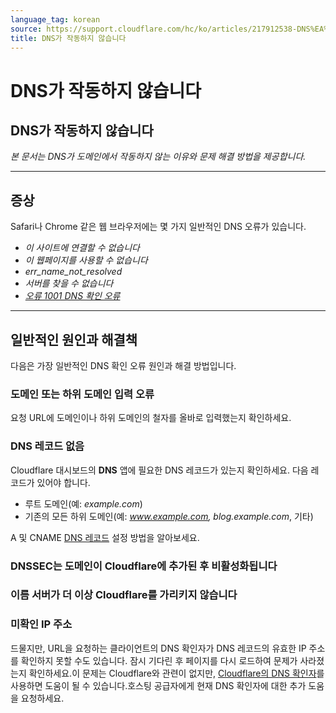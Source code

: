 ```yaml
---
language_tag: korean
source: https://support.cloudflare.com/hc/ko/articles/217912538-DNS%EA%B0%80-%EC%9E%91%EB%8F%99%ED%95%98%EC%A7%80-%EC%95%8A%EC%8A%B5%EB%8B%88%EB%8B%A4
title: DNS가 작동하지 않습니다
---
```


# DNS가 작동하지 않습니다

## DNS가 작동하지 않습니다

_본 문서는 DNS가 도메인에서 작동하지 않는 이유와 문제 해결 방법을 제공합니다._

___

## 증상

Safari나 Chrome 같은 웹 브라우저에는 몇 가지 일반적인 DNS 오류가 있습니다.

-   _이 사이트에 연결할 수 없습니다_
-   _이 웹페이지를 사용할 수 없습니다_
-   _err\_name\_not\_resolved_
-   _서버를 찾을 수 없습니다_
-   [_오류 1001 DNS 확인 오류_](https://support.cloudflare.com/hc/articles/360029779472#error1001)

___

## 일반적인 원인과 해결책

다음은 가장 일반적인 DNS 확인 오류 원인과 해결 방법입니다.

### 도메인 또는 하위 도메인 입력 오류

요청 URL에 도메인이나 하위 도메인의 철자를 올바로 입력했는지 확인하세요.

### DNS 레코드 없음

Cloudflare 대시보드의 **DNS** 앱에 필요한 DNS 레코드가 있는지 확인하세요. 다음 레코드가 있어야 합니다.

-   루트 도메인(예: _example.com_)
-   기존의 모든 하위 도메인(예: _www.example.com, blog.example.com_, 기타)

A 및 CNAME [DNS 레코드](https://developers.cloudflare.com/dns/manage-dns-records/how-to/create-dns-records) 설정 방법을 알아보세요.

### DNSSEC는 도메인이 Cloudflare에 추가된 후 비활성화됩니다


### 이름 서버가 더 이상 Cloudflare를 가리키지 않습니다


### 미확인 IP 주소

드물지만, URL을 요청하는 클라이언트의 DNS 확인자가 DNS 레코드의 유효한 IP 주소를 확인하지 못할 수도 있습니다. 잠시 기다린 후 페이지를 다시 로드하여 문제가 사라졌는지 확인하세요.이 문제는 Cloudflare와 관련이 없지만, [Cloudflare의 DNS 확인자](https://developers.cloudflare.com/1.1.1.1/setting-up-1.1.1.1/)를 사용하면 도움이 될 수 있습니다.호스팅 공급자에게 현재 DNS 확인자에 대한 추가 도움을 요청하세요.
